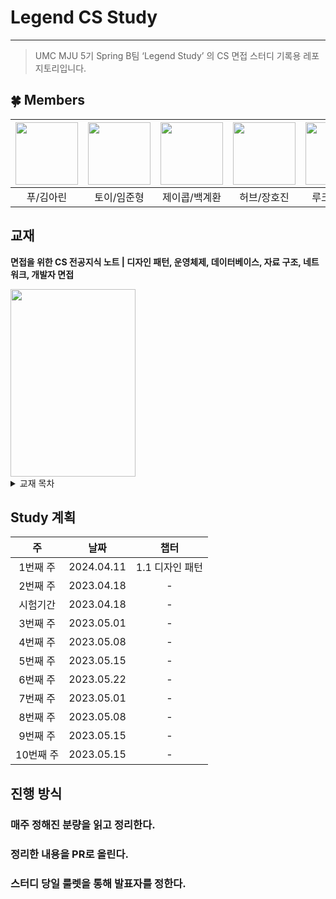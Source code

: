 # Legend CS Study

---

> UMC MJU 5기 Spring B팀 ‘Legend Study’ 의 CS 면접 스터디 기록용 레포지토리입니다.
> 

## 🍀 Members
| <a href="https://github.com/arinming"><img src="https://avatars.githubusercontent.com/u/97820109?v=4" width="100" height="100"></a> | <a href="https://github.com/toychip"><img src="https://avatars.githubusercontent.com/u/109949924?v=4" width="100" height="100"></a> | <a href="https://github.com/gyehwan24"><img src="https://avatars.githubusercontent.com/u/97265630?v=4" width="100" height="100"></a> | <a href="https://github.com/hojinida"><img src="https://avatars.githubusercontent.com/u/96263955?v=4" width="100" height="100"></a> | <a href="https://github.com/yjsmk0902"><img src="https://avatars.githubusercontent.com/u/52543606?v=4" width="100" height="100"></a> |
|:---:|:---:|:---:|:---:|:---:|
| 푸/김아린 | 토이/임준형 | 제이콥/백계환 | 허브/장호진 | 루크/양승민 |



## 교재
**면접을 위한 CS 전공지식 노트 | 디자인 패턴, 운영체제, 데이터베이스, 자료 구조, 네트워크, 개발자 면접**

<img src=https://contents.kyobobook.co.kr/sih/fit-in/458x0/pdt/9791165219529.jpg width=200 height=300 />


<details><summary>교재 목차</summary>

## 1장. 디자인 패턴과 프로그래밍 패러다임
### 1.1 디자인 패턴

```
1.1.1 싱글톤 패턴
1.1.2 팩토리 패턴
1.1.3 전략 패턴
1.1.4 옵저버 패턴
1.1.5 프록시 패턴과 프록시 서버
1.1.6 이터레이터 패턴
1.1.7 노출모듈 패턴
1.1.8 MVC 패턴
1.1.9 MVP 패턴
1.1.10 MVVM 패턴
```

### 1.2 프로그래밍 패러다임

```
1.2.1 선언형과 함수형 프로그래밍
1.2.2 객체지향 프로그래밍
1.2.3 절차형 프로그래밍
1.2.4 패러다임의 혼합
예상 질문
```

## 2장. 네트워크
### 2.1 네트워크의 기초

```
2.1.1 처리량과 지연 시간
2.1.2 네트워크 토폴로지와 병목 현상
2.1.3 네트워크 분류
2.1.4 네트워크 성능 분석 명령어
2.1.5 네트워크 프로토콜 표준화
```
### 2.2 TCP/IP 4계층 모델

```
2.2.1 계층 구조
2.2.2 PDU
```

### 2.3 네트워크 기기

```
2.3.1 네트워크 기기의 처리 범위
2.3.2 애플리케이션 계층을 처리하는 기기
2.3.3 인터넷 계층을 처리하는 기기
2.3.4 데이터 링크 계층을 처리하는 기기
2.3.5 물리 계층을 처리하는 기기
```

### 2.4 IP 주소


```
2.4.1 ARP
2.4.2 홉바이홉 통신
2.4.3 IP 주소 체계
2.4.4 IP 주소를 이용한 위치 정보
```

### 2.5 HTTP

```
2.5.1 HTTP/1.0
2.5.2 HTTP/1.1
2.5.3 HTTP/2
2.5.4 HTTPS
2.5.5 HTTP/3
예상 질문
```

## 3장. 운영체제
### 3.1 운영체제와 컴퓨터

```
3.1.1 운영체제의 역할과 구조
3.1.2 컴퓨터의 요소
```

### 3.2 메모리

```
3.2.1 메모리 계층
3.2.2 메모리 관리
```

### 3.3 프로세스와 스레드

```
3.3.1 프로세스와 컴파일 과정
3.3.2 프로세스의 상태
3.3.3 프로세스의 메모리 구조
3.3.4 PCB
3.3.5 멀티프로세싱
3.3.6 스레드와 멀티스레딩
3.3.7 공유 자원과 임계 영역
3.3.8 교착 상태
```

### 3.4 CPU 스케줄링 알고리즘

```
3.4.1 비선점형 방식
3.4.2 선점형 방식
예상 질문
```

## 4장. 데이터베이스
### 4.1 데이터베이스의 기본

```
4.1.1 엔터티
4.1.2 릴레이션
4.1.3 속성
4.1.4 도메인
4.1.5 필드와 레코드
4.1.6 관계
4.1.7 키
```

### 4.2 ERD와 정규화 과정

```
4.2.1 ERD의 중요성
4.2.2 예제로 배우는 ERD
4.2.3 정규화 과정
```

### 4.3 트랜잭션과 무결성

```
4.3.1 트랜잭션
4.3.2 무결성
```

### 4.4 데이터베이스의 종류

```
4.4.1 관계형 데이터베이스
4.4.2 NoSQL 데이터베이스
```

### 4.5 인덱스

```
4.5.1 인덱스의 필요성
4.5.2 B-트리
4.5.3 인덱스 만드는 방법
4.5.4 인덱스 최적화 기법
```

### 4.6 조인의 종류

```
4.6.1 내부 조인
4.6.2 왼쪽 조인
4.6.3 오른쪽 조인
4.6.4 합집합 조인
```

### 4.7 조인의 원리

```
4.7.1 중첩 루프 조인
4.7.2 정렬 병합 조인
4.7.3 해시 조인
예상 질문
```

## 5장. 자료 구조
### 5.1 복잡도

```
5.1.1 시간 복잡도
5.1.2 공간 복잡도
5.1.3 자료 구조에서의 시간 복잡도
```

### 5.2 선형 자료 구조

```
5.2.1 연결 리스트
5.2.2 배열
5.2.3 벡터
5.2.4 스택
5.2.5 큐
```

#### 5.3 비선형 자료 구조

```
5.3.1 그래프
5.3.2 트리
5.3.3 힙
5.3.4 우선순위 큐
5.3.5 맵
5.3.6 셋
5.3.7 해시 테이블
예상 질문
```

## 6장. 포트폴리오와 면접
### 6.1 포트폴리오

```
6.1.1 첫 문장이 중요하다
6.1.2 숫자로 말하라
6.1.3 기술의 숙련도를 나눠서 표기하라
6.1.4 리드미를 잘 작성하라
6.1.5 오픈 소스 컨트리뷰터가 되자
6.1.6 블로깅을 하자
```

#### 6.2 면접

```
6.2.1 꼬리에 꼬리를 무는 질문
6.2.2 대답을 바꾸지 말자
6.2.3 모르는 것은 모르는 것
6.2.4 압박을 버텨라
6.2.5 공식 사이트를 봐라
6.2.6 또렷한 발음으로
6.2.7 장점, 단점, 차이는 필수다
6.2.8 업무를 예측하라
6.2.9 체크리스트를 만들어 준비하라
6.2.10 인성 면접
```
</details>

## Study 계획
|   주    |     날짜     |챕터
|:------:|:----------:|:-----:
| 1번째 주  | 2024.04.11 | 1.1 디자인 패턴
| 2번째 주  | 2023.04.18 | -  
| 시험기간  | 2023.04.18 | - 
| 3번째 주  | 2023.05.01 | -  
| 4번째 주  | 2023.05.08 | -  
| 5번째 주  | 2023.05.15 | -  
| 6번째 주  | 2023.05.22 | -  
| 7번째 주  | 2023.05.01 | -  
| 8번째 주  | 2023.05.08 | -  
| 9번째 주  | 2023.05.15 | -  
| 10번째 주  | 2023.05.15 | - 

## 진행 방식

### 매주 정해진 분량을 읽고 정리한다.
### 정리한 내용을 PR로 올린다.
### 스터디 당일 룰렛을 통해 발표자를 정한다.
